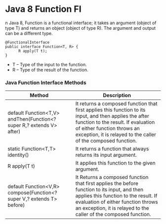 # Java 8 Function FI

n Java 8, Function is a functional interface; it takes an argument (object of type T) and returns an object (object of type R). 
The argument and output can be a different type.

```
@FunctionalInterface
public interface Function<T, R> {
      R apply(T t);
}
```
- T – Type of the input to the function.
- R – Type of the result of the function.

### Java Function Interface Methods

| Method                                                                    | 	Description                                                                                                                                                                                                                                  |
|---------------------------------------------------------------------------|-----------------------------------------------------------------------------------------------------------------------------------------------------------------------------------------------------------------------------------------------|
| default <V> Function<T,V> andThen(Function<? super R,? extends V> after)  | 	It returns a composed function that first applies this function to its input, and then applies the after function to the result. If evaluation of either function throws an exception, it is relayed to the caller of the composed function. |
| static <T> Function<T,T> identity()                                       | 	It returns a function that always returns its input argument.                                                                                                                                                                                |
| R apply(T t)                                                              | It applies this function to the given argument.                                                                                                                                                                                               |
| default <V> Function<V,R> compose(Function<? super V,? extends T> before) | It Returns a composed function that first applies the before function to its input, and then applies this function to the result. If evaluation of either function throws an exception, it is relayed to the caller of the composed function. |
